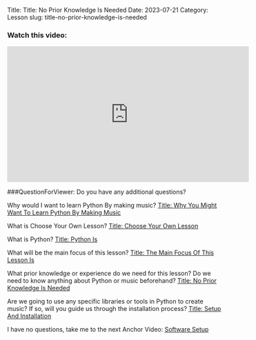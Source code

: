 Title: Title: No Prior Knowledge Is Needed
Date: 2023-07-21
Category: Lesson
slug: title-no-prior-knowledge-is-needed



### Watch this video:
<iframe width="560" height="315" src="https://www.youtube.com/embed/VideoURL: videlurl" title="YouTube video player" frameborder="0" allow="accelerometer; autoplay; clipboard-write; encrypted-media; gyroscope; picture-in-picture; web-share" allowfullscreen></iframe>

###QuestionForViewer: Do you have any additional questions?

Why would I want to learn Python By making music?    [Title: Why You Might Want To Learn Python By Making Music](title-why-you-might-want-to-learn-python-by-making-music.html)

What is Choose Your Own Lesson?    [Title: Choose Your Own Lesson](title-choose-your-own-lesson.html)

What is Python?    [Title: Python Is](title-python-is.html)

What will be the main focus of this lesson?    [Title: The Main Focus Of This Lesson Is](title-the-main-focus-of-this-lesson-is.html)

What prior knowledge or experience do we need for this lesson? Do we need to know anything about Python or music beforehand?    [Title: No Prior Knowledge Is Needed](title-no-prior-knowledge-is-needed.html)

Are we going to use any specific libraries or tools in Python to create music? If so, will you guide us through the installation process?    [Title: Setup And Installation](title-setup-and-installation.html)

I have no questions, take me to the next Anchor Video:    [Software Setup](software-setup.html)



